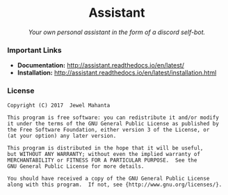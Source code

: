 <h1 align="center">Assistant</h1>
<p align="center"><em>Your own personal assistant in the form of a discord self-bot.</em></p>

### Important Links
* **Documentation:** http://assistant.readthedocs.io/en/latest/
* **Installation:** http://assistant.readthedocs.io/en/latest/installation.html

### License
    Copyright (C) 2017  Jewel Mahanta

    This program is free software: you can redistribute it and/or modify
    it under the terms of the GNU General Public License as published by
    the Free Software Foundation, either version 3 of the License, or
    (at your option) any later version.

    This program is distributed in the hope that it will be useful,
    but WITHOUT ANY WARRANTY; without even the implied warranty of
    MERCHANTABILITY or FITNESS FOR A PARTICULAR PURPOSE.  See the
    GNU General Public License for more details.

    You should have received a copy of the GNU General Public License
    along with this program.  If not, see {http://www.gnu.org/licenses/}.
